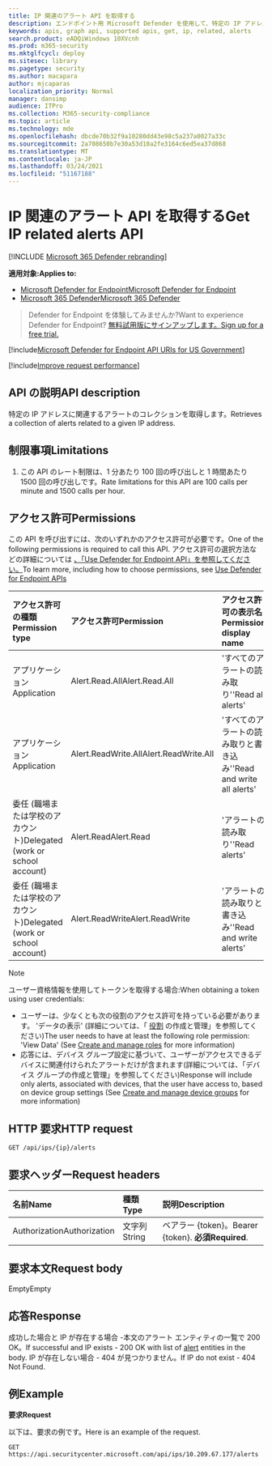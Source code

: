 ```yaml
---
title: IP 関連のアラート API を取得する
description: エンドポイント用 Microsoft Defender を使用して、特定の IP アドレスに関連するアラートのコレクションを取得する
keywords: apis, graph api, supported apis, get, ip, related, alerts
search.product: eADQiWindows 10XVcnh
ms.prod: m365-security
ms.mktglfcycl: deploy
ms.sitesec: library
ms.pagetype: security
ms.author: macapara
author: mjcaparas
localization_priority: Normal
manager: dansimp
audience: ITPro
ms.collection: M365-security-compliance
ms.topic: article
ms.technology: mde
ms.openlocfilehash: dbcde70b32f9a10280dd43e98c5a237a0027a33c
ms.sourcegitcommit: 2a708650b7e30a53d10a2fe3164c6ed5ea37d868
ms.translationtype: MT
ms.contentlocale: ja-JP
ms.lasthandoff: 03/24/2021
ms.locfileid: "51167188"
---
```

# <a name="get-ip-related-alerts-api"></a><span data-ttu-id="1187c-104">IP 関連のアラート API を取得する</span><span class="sxs-lookup"><span data-stu-id="1187c-104">Get IP related alerts API</span></span>

[!INCLUDE [Microsoft 365 Defender rebranding](../../includes/microsoft-defender.md)]

<span data-ttu-id="1187c-105">**適用対象:**</span><span class="sxs-lookup"><span data-stu-id="1187c-105">**Applies to:**</span></span>
- [<span data-ttu-id="1187c-106">Microsoft Defender for Endpoint</span><span class="sxs-lookup"><span data-stu-id="1187c-106">Microsoft Defender for Endpoint</span></span>](https://go.microsoft.com/fwlink/p/?linkid=2154037)
- [<span data-ttu-id="1187c-107">Microsoft 365 Defender</span><span class="sxs-lookup"><span data-stu-id="1187c-107">Microsoft 365 Defender</span></span>](https://go.microsoft.com/fwlink/?linkid=2118804)

> <span data-ttu-id="1187c-108">Defender for Endpoint を体験してみませんか?</span><span class="sxs-lookup"><span data-stu-id="1187c-108">Want to experience Defender for Endpoint?</span></span> [<span data-ttu-id="1187c-109">無料試用版にサインアップします。</span><span class="sxs-lookup"><span data-stu-id="1187c-109">Sign up for a free trial.</span></span>](https://www.microsoft.com/microsoft-365/windows/microsoft-defender-atp?ocid=docs-wdatp-exposedapis-abovefoldlink) 

[!include[Microsoft Defender for Endpoint API URIs for US Government](../../includes/microsoft-defender-api-usgov.md)]

[!include[Improve request performance](../../includes/improve-request-performance.md)]

## <a name="api-description"></a><span data-ttu-id="1187c-110">API の説明</span><span class="sxs-lookup"><span data-stu-id="1187c-110">API description</span></span>
<span data-ttu-id="1187c-111">特定の IP アドレスに関連するアラートのコレクションを取得します。</span><span class="sxs-lookup"><span data-stu-id="1187c-111">Retrieves a collection of alerts related to a given IP address.</span></span>


## <a name="limitations"></a><span data-ttu-id="1187c-112">制限事項</span><span class="sxs-lookup"><span data-stu-id="1187c-112">Limitations</span></span>
1. <span data-ttu-id="1187c-113">この API のレート制限は、1 分あたり 100 回の呼び出しと 1 時間あたり 1500 回の呼び出しです。</span><span class="sxs-lookup"><span data-stu-id="1187c-113">Rate limitations for this API are 100 calls per minute and 1500 calls per hour.</span></span>


## <a name="permissions"></a><span data-ttu-id="1187c-114">アクセス許可</span><span class="sxs-lookup"><span data-stu-id="1187c-114">Permissions</span></span>
<span data-ttu-id="1187c-115">この API を呼び出すには、次のいずれかのアクセス許可が必要です。</span><span class="sxs-lookup"><span data-stu-id="1187c-115">One of the following permissions is required to call this API.</span></span> <span data-ttu-id="1187c-116">アクセス許可の選択方法などの詳細については [、「Use Defender for Endpoint API」を参照してください。](apis-intro.md)</span><span class="sxs-lookup"><span data-stu-id="1187c-116">To learn more, including how to choose permissions, see [Use Defender for Endpoint APIs](apis-intro.md)</span></span>

<span data-ttu-id="1187c-117">アクセス許可の種類</span><span class="sxs-lookup"><span data-stu-id="1187c-117">Permission type</span></span> |   <span data-ttu-id="1187c-118">アクセス許可</span><span class="sxs-lookup"><span data-stu-id="1187c-118">Permission</span></span>  |   <span data-ttu-id="1187c-119">アクセス許可の表示名</span><span class="sxs-lookup"><span data-stu-id="1187c-119">Permission display name</span></span>
:---|:---|:---
<span data-ttu-id="1187c-120">アプリケーション</span><span class="sxs-lookup"><span data-stu-id="1187c-120">Application</span></span> |   <span data-ttu-id="1187c-121">Alert.Read.All</span><span class="sxs-lookup"><span data-stu-id="1187c-121">Alert.Read.All</span></span> |    <span data-ttu-id="1187c-122">'すべてのアラートの読み取り'</span><span class="sxs-lookup"><span data-stu-id="1187c-122">'Read all alerts'</span></span>
<span data-ttu-id="1187c-123">アプリケーション</span><span class="sxs-lookup"><span data-stu-id="1187c-123">Application</span></span> |   <span data-ttu-id="1187c-124">Alert.ReadWrite.All</span><span class="sxs-lookup"><span data-stu-id="1187c-124">Alert.ReadWrite.All</span></span> |   <span data-ttu-id="1187c-125">'すべてのアラートの読み取りと書き込み'</span><span class="sxs-lookup"><span data-stu-id="1187c-125">'Read and write all alerts'</span></span>
<span data-ttu-id="1187c-126">委任 (職場または学校のアカウント)</span><span class="sxs-lookup"><span data-stu-id="1187c-126">Delegated (work or school account)</span></span> | <span data-ttu-id="1187c-127">Alert.Read</span><span class="sxs-lookup"><span data-stu-id="1187c-127">Alert.Read</span></span> | <span data-ttu-id="1187c-128">'アラートの読み取り'</span><span class="sxs-lookup"><span data-stu-id="1187c-128">'Read alerts'</span></span>
<span data-ttu-id="1187c-129">委任 (職場または学校のアカウント)</span><span class="sxs-lookup"><span data-stu-id="1187c-129">Delegated (work or school account)</span></span> | <span data-ttu-id="1187c-130">Alert.ReadWrite</span><span class="sxs-lookup"><span data-stu-id="1187c-130">Alert.ReadWrite</span></span> | <span data-ttu-id="1187c-131">'アラートの読み取りと書き込み'</span><span class="sxs-lookup"><span data-stu-id="1187c-131">'Read and write alerts'</span></span>

>[!Note]
> <span data-ttu-id="1187c-132">ユーザー資格情報を使用してトークンを取得する場合:</span><span class="sxs-lookup"><span data-stu-id="1187c-132">When obtaining a token using user credentials:</span></span>
>- <span data-ttu-id="1187c-133">ユーザーは、少なくとも次の役割のアクセス許可を持っている必要があります。 'データの表示' (詳細については、「 [役割](user-roles.md) の作成と管理」を参照してください)</span><span class="sxs-lookup"><span data-stu-id="1187c-133">The user needs to have at least the following role permission: 'View Data' (See [Create and manage roles](user-roles.md) for more information)</span></span>
>- <span data-ttu-id="1187c-134">応答には、デバイス グループ設定に基づいて、ユーザーがアクセスできるデバイスに関連付けられたアラートだけが含まれます[](machine-groups.md)(詳細については、「デバイス グループの作成と管理」を参照してください)</span><span class="sxs-lookup"><span data-stu-id="1187c-134">Response will include only alerts, associated with devices, that the user have access to, based on device group settings (See [Create and manage device groups](machine-groups.md) for more information)</span></span>

## <a name="http-request"></a><span data-ttu-id="1187c-135">HTTP 要求</span><span class="sxs-lookup"><span data-stu-id="1187c-135">HTTP request</span></span>
```
GET /api/ips/{ip}/alerts
```

## <a name="request-headers"></a><span data-ttu-id="1187c-136">要求ヘッダー</span><span class="sxs-lookup"><span data-stu-id="1187c-136">Request headers</span></span>

<span data-ttu-id="1187c-137">名前</span><span class="sxs-lookup"><span data-stu-id="1187c-137">Name</span></span> | <span data-ttu-id="1187c-138">種類</span><span class="sxs-lookup"><span data-stu-id="1187c-138">Type</span></span> | <span data-ttu-id="1187c-139">説明</span><span class="sxs-lookup"><span data-stu-id="1187c-139">Description</span></span>
:---|:---|:---
<span data-ttu-id="1187c-140">Authorization</span><span class="sxs-lookup"><span data-stu-id="1187c-140">Authorization</span></span> | <span data-ttu-id="1187c-141">文字列</span><span class="sxs-lookup"><span data-stu-id="1187c-141">String</span></span> | <span data-ttu-id="1187c-142">ベアラー {token}。</span><span class="sxs-lookup"><span data-stu-id="1187c-142">Bearer {token}.</span></span> <span data-ttu-id="1187c-143">**必須**</span><span class="sxs-lookup"><span data-stu-id="1187c-143">**Required**.</span></span>


## <a name="request-body"></a><span data-ttu-id="1187c-144">要求本文</span><span class="sxs-lookup"><span data-stu-id="1187c-144">Request body</span></span>
<span data-ttu-id="1187c-145">Empty</span><span class="sxs-lookup"><span data-stu-id="1187c-145">Empty</span></span>

## <a name="response"></a><span data-ttu-id="1187c-146">応答</span><span class="sxs-lookup"><span data-stu-id="1187c-146">Response</span></span>
<span data-ttu-id="1187c-147">成功した場合と IP が存在する場合 -[](alerts.md)本文のアラート エンティティの一覧で 200 OK。</span><span class="sxs-lookup"><span data-stu-id="1187c-147">If successful and IP exists - 200 OK with list of [alert](alerts.md) entities in the body.</span></span> <span data-ttu-id="1187c-148">IP が存在しない場合 - 404 が見つかりません。</span><span class="sxs-lookup"><span data-stu-id="1187c-148">If IP do not exist - 404 Not Found.</span></span>


## <a name="example"></a><span data-ttu-id="1187c-149">例</span><span class="sxs-lookup"><span data-stu-id="1187c-149">Example</span></span>

<span data-ttu-id="1187c-150">**要求**</span><span class="sxs-lookup"><span data-stu-id="1187c-150">**Request**</span></span>

<span data-ttu-id="1187c-151">以下は、要求の例です。</span><span class="sxs-lookup"><span data-stu-id="1187c-151">Here is an example of the request.</span></span>

```http
GET https://api.securitycenter.microsoft.com/api/ips/10.209.67.177/alerts
```
